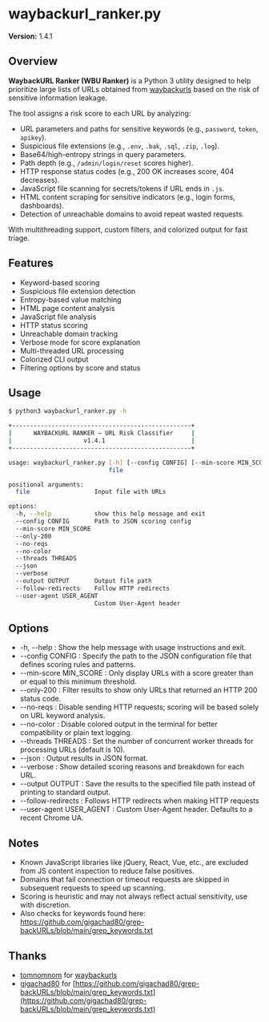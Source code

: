 # waybackurl_ranker.py

**Version:** 1.4.1

## Overview

**WaybackURL Ranker (WBU Ranker)** is a Python 3 utility designed to help prioritize large lists of URLs obtained from [waybackurls](https://github.com/tomnomnom/waybackurls) based on the risk of sensitive information leakage.

The tool assigns a risk score to each URL by analyzing:

- URL parameters and paths for sensitive keywords (e.g., `password`, `token`, `apikey`).
- Suspicious file extensions (e.g., `.env`, `.bak`, `.sql`, `.zip`, `.log`).
- Base64/high-entropy strings in query parameters.
- Path depth (e.g., `/admin/login/reset` scores higher).
- HTTP response status codes (e.g., 200 OK increases score, 404 decreases).
- JavaScript file scanning for secrets/tokens if URL ends in `.js`.
- HTML content scraping for sensitive indicators (e.g., login forms, dashboards).
- Detection of unreachable domains to avoid repeat wasted requests.

With multithreading support, custom filters, and colorized output for fast triage.

## Features

- Keyword-based scoring
- Suspicious file extension detection
- Entropy-based value matching
- HTML page content analysis
- JavaScript file analysis
- HTTP status scoring
- Unreachable domain tracking
- Verbose mode for score explanation
- Multi-threaded URL processing
- Colorized CLI output
- Filtering options by score and status

## Usage

```bash
$ python3 waybackurl_ranker.py -h                                         

+--------------------------------------------------+
|      WAYBACKURL RANKER — URL Risk Classifier     |
|                    v1.4.1                        |
+--------------------------------------------------+

usage: waybackurl_ranker.py [-h] [--config CONFIG] [--min-score MIN_SCORE] [--only-200] [--no-reqs] [--no-color] [--threads THREADS] [--json] [--verbose] [--output OUTPUT]
                            file

positional arguments:
  file                  Input file with URLs

options:
  -h, --help            show this help message and exit
  --config CONFIG       Path to JSON scoring config
  --min-score MIN_SCORE
  --only-200
  --no-reqs
  --no-color
  --threads THREADS
  --json
  --verbose
  --output OUTPUT       Output file path
  --follow-redirects    Follow HTTP redirects
  --user-agent USER_AGENT
                        Custom User-Agent header

```

## Options

- -h, --help : Show the help message with usage instructions and exit.
- --config CONFIG : Specify the path to the JSON configuration file that defines scoring rules and patterns.
- --min-score MIN_SCORE : Only display URLs with a score greater than or equal to this minimum threshold.
- --only-200 : Filter results to show only URLs that returned an HTTP 200 status code.
- --no-reqs : Disable sending HTTP requests; scoring will be based solely on URL keyword analysis.
- --no-color : Disable colored output in the terminal for better compatibility or plain text logging.
- --threads THREADS : Set the number of concurrent worker threads for processing URLs (default is 10).
- --json : Output results in JSON format.
- --verbose : Show detailed scoring reasons and breakdown for each URL.
- --output OUTPUT : Save the results to the specified file path instead of printing to standard output.
- --follow-redirects : Follows HTTP redirects when making HTTP requests
- --user-agent USER_AGENT : Custom User-Agent header. Defaults to a recent Chrome UA.

## Notes

- Known JavaScript libraries like jQuery, React, Vue, etc., are excluded from JS content inspection to reduce false positives.
- Domains that fail connection or timeout requests are skipped in subsequent requests to speed up scanning.
- Scoring is heuristic and may not always reflect actual sensitivity, use with discretion.
- Also checks for keywords found here: https://github.com/gigachad80/grep-backURLs/blob/main/grep_keywords.txt

## Thanks

- [tomnomnom](https://github.com/tomnomnom) for [waybackurls](https://github.com/tomnomnom/waybackurls)
- [gigachad80](https://github.com/gigachad80) for [https://github.com/gigachad80/grep-backURLs/blob/main/grep_keywords.txt](https://github.com/gigachad80/grep-backURLs/blob/main/grep_keywords.txt)
